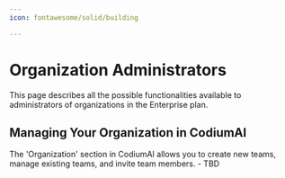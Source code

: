 ```yaml
---
icon: fontawesome/solid/building

---
```


# Organization Administrators

This page describes all the possible functionalities available to administrators of organizations in the Enterprise plan.

## Managing Your Organization in CodiumAI

The 'Organization' section in CodiumAI allows you to create new teams, manage existing teams, and invite team members. - TBD